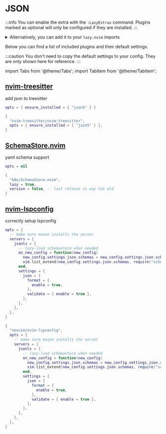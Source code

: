 # JSON

<!-- plugins:start -->

:::info
You can enable the extra with the `:LazyExtras` command.
Plugins marked as optional will only be configured if they are installed.
:::

<details>
<summary>Alternatively, you can add it to your <code>lazy.nvim</code> imports</summary>

```lua title="lua/config/lazy.lua" {4}
require("lazy").setup({
  spec = {
    { "LazyVim/LazyVim", import = "lazyvim.plugins" },
    { import = "lazyvim.plugins.extras.lang.json" },
    { import = "plugins" },
  },
})
```

</details>

Below you can find a list of included plugins and their default settings.

:::caution
You don't need to copy the default settings to your config.
They are only shown here for reference.
:::

import Tabs from '@theme/Tabs';
import TabItem from '@theme/TabItem';

## [nvim-treesitter](https://github.com/nvim-treesitter/nvim-treesitter)

 add json to treesitter


<Tabs>

<TabItem value="opts" label="Options">

```lua
opts = { ensure_installed = { "json5" } }
```

</TabItem>


<TabItem value="code" label="Full Spec">

```lua
{
  "nvim-treesitter/nvim-treesitter",
  opts = { ensure_installed = { "json5" } },
}
```

</TabItem>

</Tabs>

## [SchemaStore.nvim](https://github.com/b0o/SchemaStore.nvim)

 yaml schema support


<Tabs>

<TabItem value="opts" label="Options">

```lua
opts = nil
```

</TabItem>


<TabItem value="code" label="Full Spec">

```lua
{
  "b0o/SchemaStore.nvim",
  lazy = true,
  version = false, -- last release is way too old
}
```

</TabItem>

</Tabs>

## [nvim-lspconfig](https://github.com/neovim/nvim-lspconfig)

 correctly setup lspconfig


<Tabs>

<TabItem value="opts" label="Options">

```lua
opts = {
  -- make sure mason installs the server
  servers = {
    jsonls = {
      -- lazy-load schemastore when needed
      on_new_config = function(new_config)
        new_config.settings.json.schemas = new_config.settings.json.schemas or {}
        vim.list_extend(new_config.settings.json.schemas, require("schemastore").json.schemas())
      end,
      settings = {
        json = {
          format = {
            enable = true,
          },
          validate = { enable = true },
        },
      },
    },
  },
}
```

</TabItem>


<TabItem value="code" label="Full Spec">

```lua
{
  "neovim/nvim-lspconfig",
  opts = {
    -- make sure mason installs the server
    servers = {
      jsonls = {
        -- lazy-load schemastore when needed
        on_new_config = function(new_config)
          new_config.settings.json.schemas = new_config.settings.json.schemas or {}
          vim.list_extend(new_config.settings.json.schemas, require("schemastore").json.schemas())
        end,
        settings = {
          json = {
            format = {
              enable = true,
            },
            validate = { enable = true },
          },
        },
      },
    },
  },
}
```

</TabItem>

</Tabs>

<!-- plugins:end -->
